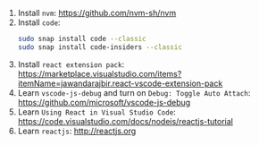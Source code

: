 1. Install `nvm`:  https://github.com/nvm-sh/nvm
2. Install `code`:
   ```bash
   sudo snap install code --classic
   sudo snap install code-insiders --classic
   ```
3. Install `react extension pack`: https://marketplace.visualstudio.com/items?itemName=jawandarajbir.react-vscode-extension-pack
4. Learn `vscode-js-debug` and turn on `Debug: Toggle Auto Attach`: https://github.com/microsoft/vscode-js-debug
5. Learn `Using React in Visual Studio Code`: https://code.visualstudio.com/docs/nodejs/reactjs-tutorial
6. Learn `reactjs`: http://reactjs.org
